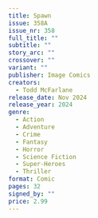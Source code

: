```yaml
---
title: Spawn
issue: 358A
issue_nr: 358
full_title: ""
subtitle: ""
story_arc: ""
crossover: ""
variant: ""
publisher: Image Comics
creators:
  - Todd McFarlane
release_date: Nov 2024
release_year: 2024
genre:
  - Action
  - Adventure
  - Crime
  - Fantasy
  - Horror
  - Science Fiction
  - Super-Heroes
  - Thriller
format: Comic
pages: 32
signed_by: ""
price: 2.99
---
```

